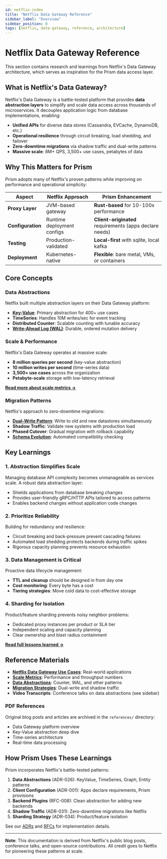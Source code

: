 ```yaml
---
id: netflix-index
title: "Netflix Data Gateway Reference"
sidebar_label: "Overview"
sidebar_position: 0
tags: [netflix, data-gateway, reference, architecture]
---
```


# Netflix Data Gateway Reference

This section contains research and learnings from Netflix's Data Gateway architecture, which serves as inspiration for the Prism data access layer.

## What is Netflix's Data Gateway?

Netflix's Data Gateway is a battle-tested platform that provides **data abstraction layers** to simplify and scale data access across thousands of microservices. It decouples application logic from database implementations, enabling:

- **Unified APIs** for diverse data stores (Cassandra, EVCache, DynamoDB, etc.)
- **Operational resilience** through circuit breaking, load shedding, and failover
- **Zero-downtime migrations** via shadow traffic and dual-write patterns
- **Massive scale**: 8M+ QPS, 3,500+ use cases, petabytes of data

## Why This Matters for Prism

Prism adopts many of Netflix's proven patterns while improving on performance and operational simplicity:

| Aspect | Netflix Approach | Prism Enhancement |
|--------|-----------------|-------------------|
| **Proxy Layer** | JVM-based gateway | **Rust-based** for 10-100x performance |
| **Configuration** | Runtime deployment configs | **Client-originated** requirements (apps declare needs) |
| **Testing** | Production-validated | **Local-first** with sqlite, local kafka |
| **Deployment** | Kubernetes-native | **Flexible**: bare metal, VMs, or containers |

## Core Concepts

### Data Abstractions

Netflix built multiple abstraction layers on their Data Gateway platform:

- **[Key-Value](/netflix/netflix-abstractions)**: Primary abstraction for 400+ use cases
- **TimeSeries**: Handles 10M writes/sec for event tracking
- **Distributed Counter**: Scalable counting with tunable accuracy
- **[Write-Ahead Log (WAL)](/netflix/netflix-write-ahead-log)**: Durable, ordered mutation delivery

### Scale & Performance

Netflix's Data Gateway operates at massive scale:

- **8 million queries per second** (key-value abstraction)
- **10 million writes per second** (time-series data)
- **3,500+ use cases** across the organization
- **Petabyte-scale** storage with low-latency retrieval

**[Read more about scale metrics →](/netflix/netflix-scale)**

### Migration Patterns

Netflix's approach to zero-downtime migrations:

- **[Dual-Write Pattern](/netflix/netflix-dual-write-migration)**: Write to old and new datastores simultaneously
- **Shadow Traffic**: Validate new systems with production load
- **Phased Cutover**: Gradual migration with rollback capability
- **[Schema Evolution](/netflix/netflix-data-evolve-migration)**: Automated compatibility checking

## Key Learnings

### 1. **Abstraction Simplifies Scale**

Managing database API complexity becomes unmanageable as services scale. A robust data abstraction layer:
- Shields applications from database breaking changes
- Provides user-friendly gRPC/HTTP APIs tailored to access patterns
- Enables backend changes without application code changes

### 2. **Prioritize Reliability**

Building for redundancy and resilience:
- Circuit breaking and back-pressure prevent cascading failures
- Automated load shedding protects backends during traffic spikes
- Rigorous capacity planning prevents resource exhaustion

### 3. **Data Management is Critical**

Proactive data lifecycle management:
- **TTL and cleanup** should be designed in from day one
- **Cost monitoring**: Every byte has a cost
- **Tiering strategies**: Move cold data to cost-effective storage

### 4. **Sharding for Isolation**

Product/feature sharding prevents noisy neighbor problems:
- Dedicated proxy instances per product or SLA tier
- Independent scaling and capacity planning
- Clear ownership and blast radius containment

**[Read full lessons learned →](/netflix/netflix-summary)**

## Reference Materials

- **[Netflix Data Gateway Use Cases](/netflix/netflix-key-use-cases)**: Real-world applications
- **[Scale Metrics](/netflix/netflix-scale)**: Performance and throughput numbers
- **[Data Abstractions](/netflix/netflix-abstractions)**: Counter, WAL, and other patterns
- **[Migration Strategies](/netflix/netflix-dual-write-migration)**: Dual-write and shadow traffic
- **Video Transcripts**: Conference talks on data abstractions (see sidebar)

### PDF References

Original blog posts and articles are archived in the `references/` directory:
- Data Gateway platform overview
- Key-Value abstraction deep dive
- Time-series architecture
- Real-time data processing

## How Prism Uses These Learnings

Prism incorporates Netflix's battle-tested patterns:

1. **Data Abstractions** (ADR-026): KeyValue, TimeSeries, Graph, Entity patterns
2. **Client Configuration** (ADR-001): Apps declare requirements, Prism provisions
3. **Backend Plugins** (RFC-008): Clean abstraction for adding new backends
4. **Shadow Traffic** (ADR-031): Zero-downtime migrations like Netflix
5. **Sharding Strategy** (ADR-034): Product/feature isolation

See our [ADRs](/prism-data-layer/adr) and [RFCs](/prism-data-layer/rfc) for implementation details.

---

**Note**: This documentation is derived from Netflix's public blog posts, conference talks, and open-source contributions. All credit goes to Netflix for pioneering these patterns at scale.
